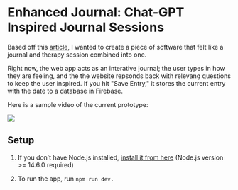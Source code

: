 # Enhanced Journal: Chat-GPT Inspired Journal Sessions 

Based off this [article](https://every.to/chain-of-thought/gpt-3-is-the-best-journal-you-ve-ever-used), I wanted to create a piece of software that felt like a journal and therapy session combined into one. 

Right now, the web app acts as an interative journal; the user types in how they are feeling, and the the website repsonds back with relevang questions to keep the user inspired. If you hit "Save Entry," it stores the current entry with the date to a database in Firebase. 

Here is a sample video of the current prototype: 

![](https://github.com/enhanced_journal/recording_4_3_23.gif)



## Setup

1. If you don’t have Node.js installed, [install it from here](https://nodejs.org/en/) (Node.js version >= 14.6.0 required)

2. To run the app, run `npm run dev.` 